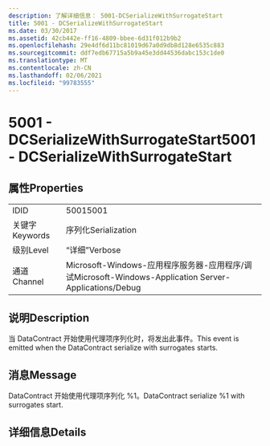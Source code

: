 ```yaml
---
description: 了解详细信息： 5001-DCSerializeWithSurrogateStart
title: 5001 - DCSerializeWithSurrogateStart
ms.date: 03/30/2017
ms.assetid: 42cb442e-ff16-4809-bbee-6d31f012b9b2
ms.openlocfilehash: 29e4df6d11bc81019d67a0d9db8d128e6535c883
ms.sourcegitcommit: ddf7edb67715a5b9a45e3dd44536dabc153c1de0
ms.translationtype: MT
ms.contentlocale: zh-CN
ms.lasthandoff: 02/06/2021
ms.locfileid: "99783555"
---
```

# <a name="5001---dcserializewithsurrogatestart"></a><span data-ttu-id="15521-103">5001 - DCSerializeWithSurrogateStart</span><span class="sxs-lookup"><span data-stu-id="15521-103">5001 - DCSerializeWithSurrogateStart</span></span>

## <a name="properties"></a><span data-ttu-id="15521-104">属性</span><span class="sxs-lookup"><span data-stu-id="15521-104">Properties</span></span>  
  
|||  
|-|-|  
|<span data-ttu-id="15521-105">ID</span><span class="sxs-lookup"><span data-stu-id="15521-105">ID</span></span>|<span data-ttu-id="15521-106">5001</span><span class="sxs-lookup"><span data-stu-id="15521-106">5001</span></span>|  
|<span data-ttu-id="15521-107">关键字</span><span class="sxs-lookup"><span data-stu-id="15521-107">Keywords</span></span>|<span data-ttu-id="15521-108">序列化</span><span class="sxs-lookup"><span data-stu-id="15521-108">Serialization</span></span>|  
|<span data-ttu-id="15521-109">级别</span><span class="sxs-lookup"><span data-stu-id="15521-109">Level</span></span>|<span data-ttu-id="15521-110">“详细”</span><span class="sxs-lookup"><span data-stu-id="15521-110">Verbose</span></span>|  
|<span data-ttu-id="15521-111">通道</span><span class="sxs-lookup"><span data-stu-id="15521-111">Channel</span></span>|<span data-ttu-id="15521-112">Microsoft-Windows-应用程序服务器-应用程序/调试</span><span class="sxs-lookup"><span data-stu-id="15521-112">Microsoft-Windows-Application Server-Applications/Debug</span></span>|  
  
## <a name="description"></a><span data-ttu-id="15521-113">说明</span><span class="sxs-lookup"><span data-stu-id="15521-113">Description</span></span>  

 <span data-ttu-id="15521-114">当 DataContract 开始使用代理项序列化时，将发出此事件。</span><span class="sxs-lookup"><span data-stu-id="15521-114">This event is emitted when the DataContract serialize with surrogates starts.</span></span>  
  
## <a name="message"></a><span data-ttu-id="15521-115">消息</span><span class="sxs-lookup"><span data-stu-id="15521-115">Message</span></span>  

 <span data-ttu-id="15521-116">DataContract 开始使用代理项序列化 %1。</span><span class="sxs-lookup"><span data-stu-id="15521-116">DataContract serialize %1 with surrogates start.</span></span>  
  
## <a name="details"></a><span data-ttu-id="15521-117">详细信息</span><span class="sxs-lookup"><span data-stu-id="15521-117">Details</span></span>

